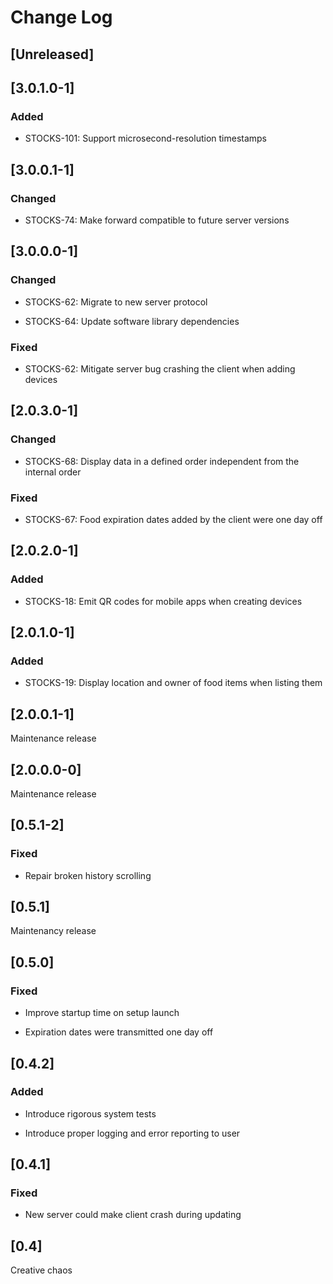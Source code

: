 # Change Log

## [Unreleased]

## [3.0.1.0-1]

### Added

* STOCKS-101: Support microsecond-resolution timestamps

## [3.0.0.1-1]

### Changed

* STOCKS-74: Make forward compatible to future server versions

## [3.0.0.0-1]

### Changed

* STOCKS-62: Migrate to new server protocol

* STOCKS-64: Update software library dependencies

### Fixed

* STOCKS-62: Mitigate server bug crashing the client when adding devices

## [2.0.3.0-1]

### Changed

* STOCKS-68: Display data in a defined order independent from the internal order

### Fixed

* STOCKS-67: Food expiration dates added by the client were one day off

## [2.0.2.0-1]

### Added

* STOCKS-18: Emit QR codes for mobile apps when creating devices

## [2.0.1.0-1]

### Added

* STOCKS-19: Display location and owner of food items when listing them

## [2.0.0.1-1]

Maintenance release

## [2.0.0.0-0]

Maintenance release

## [0.5.1-2]

### Fixed

* Repair broken history scrolling

## [0.5.1]

Maintenancy release

## [0.5.0]

### Fixed

* Improve startup time on setup launch

* Expiration dates were transmitted one day off

## [0.4.2]

### Added

* Introduce rigorous system tests

* Introduce proper logging and error reporting to user

## [0.4.1]

### Fixed

* New server could make client crash during updating

## [0.4]

Creative chaos

